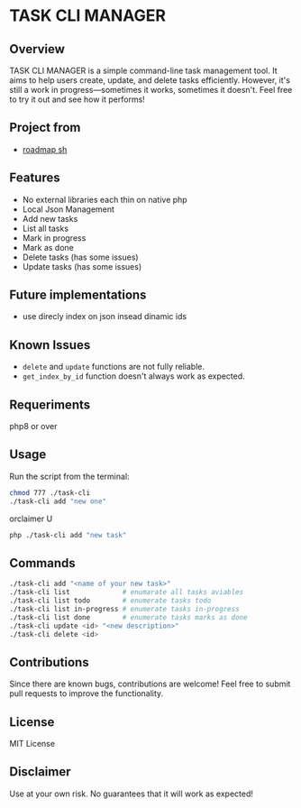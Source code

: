 # TASK CLI MANAGER

## Overview
TASK CLI MANAGER is a simple command-line task management tool. It aims to help users create, update, and delete tasks efficiently. However, it's still a work in progress—sometimes it works, sometimes it doesn't. Feel free to try it out and see how it performs!

## Project from
- [roadmap sh](https://roadmap.sh/projects/task-tracker)

## Features
- No external libraries each thin on native php
- Local Json Management
- Add new tasks
- List all tasks
- Mark in progress
- Mark as done
- Delete tasks (has some issues)
- Update tasks (has some issues)

## Future implementations
- use direcly index on json insead dinamic ids

## Known Issues
- `delete` and `update` functions are not fully reliable.
- `get_index_by_id` function doesn't always work as expected.


## Requeriments
php8 or over

## Usage
Run the script from the terminal:
```sh
chmod 777 ./task-cli
./task-cli add "new one"
```
orclaimer
U
```sh
php ./task-cli add "new task"
```

## Commands
```sh
./task-cli add "<name of your new task>"
./task-cli list             # enumarate all tasks aviables
./task-cli list todo        # enumerate tasks todo
./task-cli list in-progress # enumerate tasks in-progress
./task-cli list done        # enumerate tasks marks as done
./task-cli update <id> "<new description>"
./task-cli delete <id>
```

## Contributions
Since there are known bugs, contributions are welcome! Feel free to submit pull requests to improve the functionality.

## License
MIT License

## Disclaimer
Use at your own risk. No guarantees that it will work as expected!

